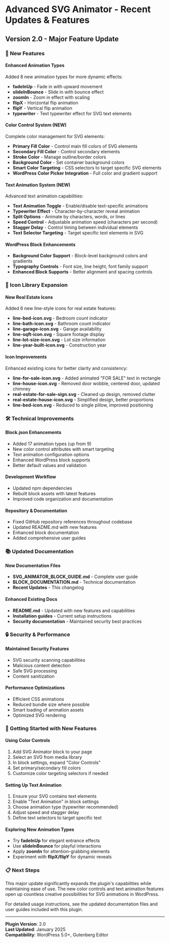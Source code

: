 # Advanced SVG Animator - Recent Updates & Features

## Version 2.0 - Major Feature Update

### 🚀 New Features

#### Enhanced Animation Types
Added 8 new animation types for more dynamic effects:
- **fadeInUp** - Fade in with upward movement
- **slideInBounce** - Slide in with bounce effect  
- **zoomIn** - Zoom in effect with scaling
- **flipX** - Horizontal flip animation
- **flipY** - Vertical flip animation
- **typewriter** - Text typewriter effect for SVG text elements

#### Color Control System (NEW)
Complete color management for SVG elements:
- **Primary Fill Color** - Control main fill colors of SVG elements
- **Secondary Fill Color** - Control secondary elements 
- **Stroke Color** - Manage outline/border colors
- **Background Color** - Set container background colors
- **Smart Color Targeting** - CSS selectors to target specific SVG elements
- **WordPress Color Picker Integration** - Full color and gradient support

#### Text Animation System (NEW)
Advanced text animation capabilities:
- **Text Animation Toggle** - Enable/disable text-specific animations
- **Typewriter Effect** - Character-by-character reveal animation
- **Split Options** - Animate by characters, words, or lines
- **Speed Control** - Adjustable animation speed (characters per second)
- **Stagger Delay** - Control timing between individual elements
- **Text Selector Targeting** - Target specific text elements in SVG

#### WordPress Block Enhancements
- **Background Color Support** - Block-level background colors and gradients
- **Typography Controls** - Font size, line height, font family support
- **Enhanced Block Supports** - Better alignment and spacing controls

### 🎨 Icon Library Expansion

#### New Real Estate Icons
Added 6 new line-style icons for real estate features:
- **line-bed-icon.svg** - Bedroom count indicator
- **line-bath-icon.svg** - Bathroom count indicator  
- **line-garage-icon.svg** - Garage availability
- **line-sqft-icon.svg** - Square footage display
- **line-lot-size-icon.svg** - Lot size information
- **line-year-built-icon.svg** - Construction year

#### Icon Improvements
Enhanced existing icons for better clarity and consistency:
- **line-for-sale-icon.svg** - Added animated "FOR SALE" text in rectangle
- **line-house-icon.svg** - Removed door wobble, centered door, updated chimney
- **real-estate-for-sale-sign.svg** - Cleaned up design, removed clutter
- **real-estate-house-icon.svg** - Simplified design, better proportions
- **line-bed-icon.svg** - Reduced to single pillow, improved positioning

### 🛠️ Technical Improvements

#### Block.json Enhancements
- Added 17 animation types (up from 9)
- New color control attributes with smart targeting
- Text animation configuration options
- Enhanced WordPress block supports
- Better default values and validation

#### Development Workflow
- Updated npm dependencies
- Rebuilt block assets with latest features
- Improved code organization and documentation

#### Repository & Documentation
- Fixed GitHub repository references throughout codebase
- Updated README.md with new features
- Enhanced block documentation
- Added comprehensive user guides

### 📚 Updated Documentation

#### New Documentation Files
- **SVG_ANIMATOR_BLOCK_GUIDE.md** - Complete user guide
- **BLOCK_DOCUMENTATION.md** - Technical documentation
- **Recent Updates** - This changelog

#### Enhanced Existing Docs
- **README.md** - Updated with new features and capabilities
- **Installation guides** - Current setup instructions
- **Security documentation** - Maintained security best practices

### 🔒 Security & Performance

#### Maintained Security Features
- SVG security scanning capabilities
- Malicious content detection
- Safe SVG processing
- Content sanitization

#### Performance Optimizations
- Efficient CSS animations
- Reduced bundle size where possible
- Smart loading of animation assets
- Optimized SVG rendering

### 🚀 Getting Started with New Features

#### Using Color Controls
1. Add SVG Animator block to your page
2. Select an SVG from media library
3. In block settings, expand "Color Controls"
4. Set primary/secondary fill colors
5. Customize color targeting selectors if needed

#### Setting Up Text Animation
1. Ensure your SVG contains text elements
2. Enable "Text Animation" in block settings
3. Choose animation type (typewriter recommended)
4. Adjust speed and stagger delay
5. Define text selectors to target specific text

#### Exploring New Animation Types
- Try **fadeInUp** for elegant entrance effects
- Use **slideInBounce** for playful interactions
- Apply **zoomIn** for attention-grabbing elements
- Experiment with **flipX/flipY** for dynamic reveals

### 📋 Next Steps

This major update significantly expands the plugin's capabilities while maintaining ease of use. The new color controls and text animation features open up countless creative possibilities for SVG animations in WordPress.

For detailed usage instructions, see the updated documentation files and user guides included with this plugin.

---

**Plugin Version**: 2.0  
**Last Updated**: January 2025  
**Compatibility**: WordPress 5.0+, Gutenberg Editor
